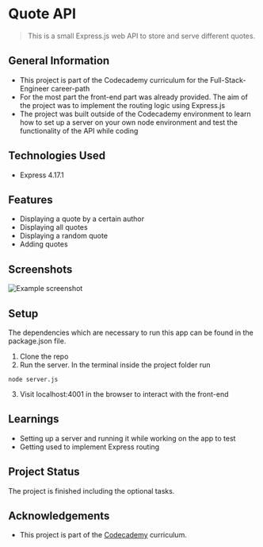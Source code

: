 # Quote API
> This is a small Express.js web API to store and serve different quotes.


## General Information
- This project is part of the Codecademy curriculum for the Full-Stack-Engineer career-path
- For the most part the front-end part was already provided. The aim of the project was to implement the routing logic using Express.js
- The project was built outside of the Codecademy environment to learn how to set up a server on your own node environment and test the functionality of the API while coding


## Technologies Used
- Express 4.17.1


## Features
- Displaying a quote by a certain author
- Displaying all quotes
- Displaying a random quote
- Adding quotes


## Screenshots
![Example screenshot](https://i.ibb.co/v1VGGKH/quote-api-screenshot.jpg)


## Setup
The dependencies which are necessary to run this app can be found in the package.json file.

1. Clone the repo
2. Run the server. In the terminal inside the project folder run
```
node server.js
```
3. Visit localhost:4001 in the browser to interact with the front-end


## Learnings
- Setting up a server and running it while working on the app to test 
- Getting used to implement Express routing


## Project Status
The project is finished including the optional tasks. 


## Acknowledgements
- This project is part of  the [Codecademy](https://www.codecademy.com/) curriculum.




